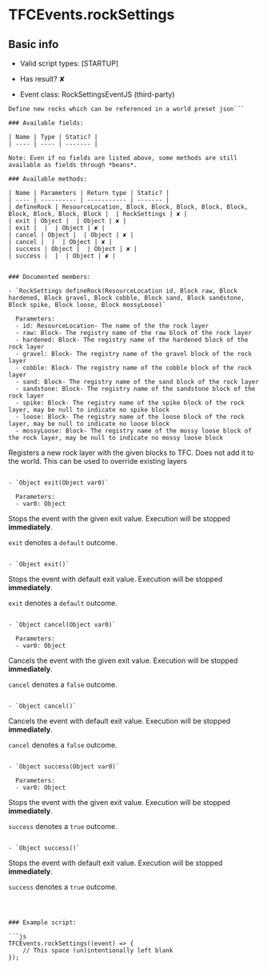 # TFCEvents.rockSettings

## Basic info

- Valid script types: [STARTUP]

- Has result? ✘

- Event class: RockSettingsEventJS (third-party)

```
Define new rocks which can be referenced in a world preset json```

### Available fields:

| Name | Type | Static? |
| ---- | ---- | ------- |

Note: Even if no fields are listed above, some methods are still available as fields through *beans*.

### Available methods:

| Name | Parameters | Return type | Static? |
| ---- | ---------- | ----------- | ------- |
| defineRock | ResourceLocation, Block, Block, Block, Block, Block, Block, Block, Block, Block |  | RockSettings | ✘ |
| exit | Object |  | Object | ✘ |
| exit |  |  | Object | ✘ |
| cancel | Object |  | Object | ✘ |
| cancel |  |  | Object | ✘ |
| success | Object |  | Object | ✘ |
| success |  |  | Object | ✘ |


### Documented members:

- `RockSettings defineRock(ResourceLocation id, Block raw, Block hardened, Block gravel, Block cobble, Block sand, Block sandstone, Block spike, Block loose, Block mossyLoose)`

  Parameters:
  - id: ResourceLocation- The name of the the rock layer
  - raw: Block- The registry name of the raw block of the rock layer
  - hardened: Block- The registry name of the hardened block of the rock layer
  - gravel: Block- The registry name of the gravel block of the rock layer
  - cobble: Block- The registry name of the cobble block of the rock layer
  - sand: Block- The registry name of the sand block of the rock layer
  - sandstone: Block- The registry name of the sandstone block of the rock layer
  - spike: Block- The registry name of the spike block of the rock layer, may be null to indicate no spike block
  - loose: Block- The registry name of the loose block of the rock layer, may be null to indicate no loose block
  - mossyLoose: Block- The registry name of the mossy loose block of the rock layer, may be null to indicate no mossy loose block

```
Registers a new rock layer with the given blocks to TFC. Does not add it to the world. This can be used to override existing layers
```

- `Object exit(Object var0)`

  Parameters:
  - var0: Object

```
Stops the event with the given exit value. Execution will be stopped **immediately**.

`exit` denotes a `default` outcome.
```

- `Object exit()`
```
Stops the event with default exit value. Execution will be stopped **immediately**.

`exit` denotes a `default` outcome.
```

- `Object cancel(Object var0)`

  Parameters:
  - var0: Object

```
Cancels the event with the given exit value. Execution will be stopped **immediately**.

`cancel` denotes a `false` outcome.
```

- `Object cancel()`
```
Cancels the event with default exit value. Execution will be stopped **immediately**.

`cancel` denotes a `false` outcome.
```

- `Object success(Object var0)`

  Parameters:
  - var0: Object

```
Stops the event with the given exit value. Execution will be stopped **immediately**.

`success` denotes a `true` outcome.
```

- `Object success()`
```
Stops the event with default exit value. Execution will be stopped **immediately**.

`success` denotes a `true` outcome.
```



### Example script:

```js
TFCEvents.rockSettings((event) => {
	// This space (un)intentionally left blank
});
```

